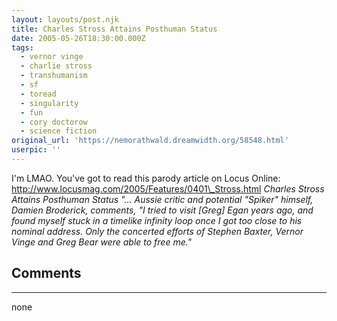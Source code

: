 ```yaml
---
layout: layouts/post.njk
title: Charles Stross Attains Posthuman Status
date: 2005-05-26T18:30:00.000Z
tags:
  - vernor vinge
  - charlie stross
  - transhumanism
  - sf
  - toread
  - singularity
  - fun
  - cory doctorow
  - science fiction
original_url: 'https://nemorathwald.dreamwidth.org/58548.html'
userpic: ''
---
```

I'm LMAO. You've got to read this parody article on Locus Online: http://www.locusmag.com/2005/Features/0401\_Stross.html _Charles Stross Attains Posthuman Status "... Aussie critic and potential "Spiker" himself, Damien Broderick, comments, "I tried to visit \[Greg\] Egan years ago, and found myself stuck in a timelike infinity loop once I got too close to his nominal address. Only the concerted efforts of Stephen Baxter, Vernor Vinge and Greg Bear were able to free me."_

## Comments

---

none
